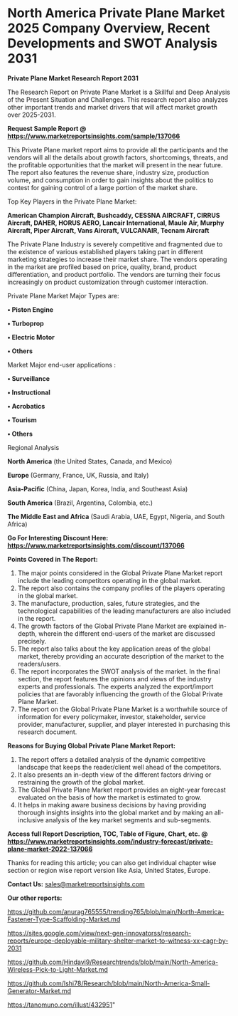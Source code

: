 # North America Private Plane Market 2025 Company Overview, Recent Developments and SWOT Analysis 2031

<strong>Private Plane Market Research Report 2031</strong>

The Research Report on Private Plane Market is a Skillful and Deep Analysis of the Present Situation and Challenges. This research report also analyzes other important trends and market drivers that will affect market growth over 2025-2031.

<strong>Request Sample Report @ <a href=https://www.marketreportsinsights.com/sample/137066>https://www.marketreportsinsights.com/sample/137066</a></strong>

This Private Plane market report aims to provide all the participants and the vendors will all the details about growth factors, shortcomings, threats, and the profitable opportunities that the market will present in the near future. The report also features the revenue share, industry size, production volume, and consumption in order to gain insights about the politics to contest for gaining control of a large portion of the market share.

Top Key Players in the Private Plane Market:

<strong>American Champion Aircraft, Bushcaddy, CESSNA AIRCRAFT, CIRRUS Aircraft, DAHER, HORUS AERO, Lancair International, Maule Air, Murphy Aircraft, Piper Aircraft, Vans Aircraft, VULCANAIR, Tecnam Aircraft</strong>

The Private Plane Industry is severely competitive and fragmented due to the existence of various established players taking part in different marketing strategies to increase their market share. The vendors operating in the market are profiled based on price, quality, brand, product differentiation, and product portfolio. The vendors are turning their focus increasingly on product customization through customer interaction.

Private Plane Market Major Types are:

<strong>• Piston Engine

• Turboprop

• Electric Motor

• Others</strong>

Market Major end-user applications :

<strong>• Surveillance

• Instructional

• Acrobatics

• Tourism

• Others</strong>

Regional Analysis

</u><strong><b>North America</b></strong> (the United States, Canada, and Mexico)

<strong><b>Europe </b></strong>(Germany, France, UK, Russia, and Italy)

<strong><b>Asia-Pacific</b></strong> (China, Japan, Korea, India, and Southeast Asia)

<strong><b>South America</b></strong> (Brazil, Argentina, Colombia, etc.)

<strong><b>The Middle East and Africa</b></strong> (Saudi Arabia, UAE, Egypt, Nigeria, and South Africa)

<strong>Go For Interesting Discount Here: <a href=https://www.marketreportsinsights.com/discount/137066>https://www.marketreportsinsights.com/discount/137066</a></strong>

<strong>Points Covered in The Report:</strong>
<ol>
  <li>The major points considered in the Global Private Plane Market report include the leading competitors operating in the global market.</li>
  <li>The report also contains the company profiles of the players operating in the global market.</li>
  <li>The manufacture, production, sales, future strategies, and the technological capabilities of the leading manufacturers are also included in the report.</li>
  <li>The growth factors of the Global Private Plane Market are explained in-depth, wherein the different end-users of the market are discussed precisely.</li>
  <li>The report also talks about the key application areas of the global market, thereby providing an accurate description of the market to the readers/users.</li>
  <li>The report incorporates the SWOT analysis of the market. In the final section, the report features the opinions and views of the industry experts and professionals. The experts analyzed the export/import policies that are favorably influencing the growth of the Global Private Plane Market.</li>
  <li>The report on the Global Private Plane Market is a worthwhile source of information for every policymaker, investor, stakeholder, service provider, manufacturer, supplier, and player interested in purchasing this research document.</li>
</ol>
<strong>Reasons for Buying Global Private Plane Market Report:</strong>

<ol>
  <li>The report offers a detailed analysis of the dynamic competitive landscape that keeps the reader/client well ahead of the competitors.</li>
  <li>It also presents an in-depth view of the different factors driving or restraining the growth of the global market.</li>
  <li>The Global Private Plane Market report provides an eight-year forecast evaluated on the basis of how the market is estimated to grow.</li>
  <li>It helps in making aware business decisions by having providing thorough insights insights into the global market and by making an all-inclusive analysis of the key market segments and sub-segments.</li>
</ol>
<strong>Access full Report Description, TOC, Table of Figure, Chart, etc. @ <a href=https://www.marketreportsinsights.com/industry-forecast/private-plane-market-2022-137066>https://www.marketreportsinsights.com/industry-forecast/private-plane-market-2022-137066</a></strong>


Thanks for reading this article; you can also get individual chapter wise section or region wise report version like Asia, United States, Europe.

<strong>Contact Us:</strong>
sales@marketreportsinsights.com

<strong>Our other reports:</strong>

<a href=https://github.com/anurag765555/trending765/blob/main/North-America-Fastener-Type-Scaffolding-Market.md>https://github.com/anurag765555/trending765/blob/main/North-America-Fastener-Type-Scaffolding-Market.md</a>

<a href=https://sites.google.com/view/next-gen-innovatorss/research-reports/europe-deployable-military-shelter-market-to-witness-xx-cagr-by-2031>https://sites.google.com/view/next-gen-innovatorss/research-reports/europe-deployable-military-shelter-market-to-witness-xx-cagr-by-2031</a>

<a href=https://github.com/Hindavi9/Researchtrends/blob/main/North-America-Wireless-Pick-to-Light-Market.md>https://github.com/Hindavi9/Researchtrends/blob/main/North-America-Wireless-Pick-to-Light-Market.md</a>

<a href=https://github.com/Ishi78/Research/blob/main/North-America-Small-Generator-Market.md>https://github.com/Ishi78/Research/blob/main/North-America-Small-Generator-Market.md</a>

<a href=https://tanomuno.com/illust/432951>https://tanomuno.com/illust/432951</a>"
